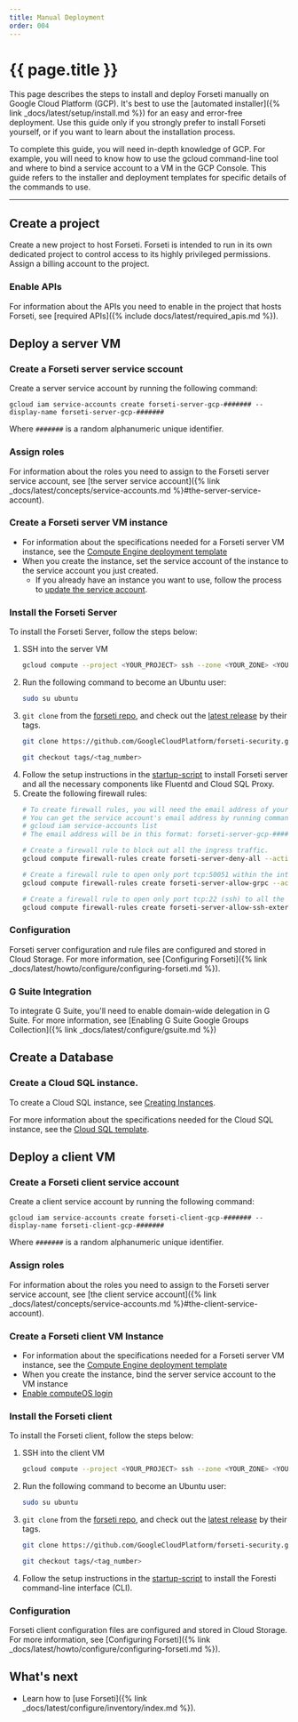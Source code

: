 ```yaml
---
title: Manual Deployment
order: 004
---
```


# {{ page.title }}

This page describes the steps to install and deploy Forseti manually on 
Google Cloud Platform (GCP). It's best to use the
[automated installer]({% link _docs/latest/setup/install.md %})
for an easy and error-free deployment. Use this guide only if you strongly
prefer to install Forseti yourself, or if you want to learn about the
installation process.

To complete this guide, you will need in-depth knowledge of GCP. For example,
you will need to know how to use the gcloud command-line tool and where to bind
a service account to a VM in the GCP Console. This guide refers to the installer
and deployment templates for specific details of the commands to use.

---

## Create a project

Create a new project to host Forseti. Forseti is intended to run in its own dedicated project to 
control access to its highly privileged permissions. Assign a billing account to the project.

### Enable APIs

For information about the APIs you need to enable in the project that hosts
Forseti, see [required APIs]({% include docs/latest/required_apis.md %}).

## Deploy a server VM

### Create a Forseti server service sccount

Create a server service account by running the following command:

```
gcloud iam service-accounts create forseti-server-gcp-####### --display-name forseti-server-gcp-#######
```

Where `#######` is a random alphanumeric unique identifier.

### Assign roles

For information about the roles you need to assign to the Forseti server
service account, see 
[the server service account]({% link _docs/latest/concepts/service-accounts.md %}#the-server-service-account).

### Create a Forseti server VM instance

* For information about the specifications needed for a Forseti server
  VM instance, see the [Compute Engine deployment template](https://github.com/GoogleCloudPlatform/forseti-security/blob/stable/deployment-templates/compute-engine/server/forseti-instance-server.py)
* When you create the instance, set the service account of the instance to the service account you just created.
    * If you already have an instance you want to use, follow the process to [update the service account](https://cloud.google.com/compute/docs/access/create-enable-service-accounts-for-instances#changeserviceaccountandscopes).

### Install the Forseti Server

To install the Forseti Server, follow the steps below:

1. SSH into the server VM
    ```bash
    gcloud compute --project <YOUR_PROJECT> ssh --zone <YOUR_ZONE> <YOUR_FORSETI_SERVER_NAME>
    ```
1. Run the following command to become an Ubuntu user:
    ```bash
    sudo su ubuntu
    ```
1. `git clone` from the [forseti repo](https://github.com/GoogleCloudPlatform/forseti-security), and check out the [latest release](https://github.com/GoogleCloudPlatform/forseti-security/releases) by their tags.
    ```bash
    git clone https://github.com/GoogleCloudPlatform/forseti-security.git
 
    git checkout tags/<tag_number>
    ``` 
1. Follow the setup instructions in the [startup-script](https://github.com/GoogleCloudPlatform/forseti-security/blob/stable/deployment-templates/compute-engine/server/forseti-instance-server.py#L109) 
to install Forseti server and all the necessary components like Fluentd and Cloud SQL Proxy.
1. Create the following firewall rules:
    ```bash
    # To create firewall rules, you will need the email address of your service account. 
    # You can get the service account's email address by running command
    # gcloud iam service-accounts list
    # The email address will be in this format: forseti-server-gcp-#######@PROJECT-ID.iam.gserviceaccount.com
    
    # Create a firewall rule to block out all the ingress traffic.
    gcloud compute firewall-rules create forseti-server-deny-all --action DENY --target-service-accounts <SERVICE_ACCOUNT_EMAIL_ADDRESS> --priority 1 --direction INGRESS --rules icmp,udp,tcp
    
    # Create a firewall rule to open only port tcp:50051 within the internal network (ip-ranges - 10.128.0.0/9).
    gcloud compute firewall-rules create forseti-server-allow-grpc --action ALLOW --target-service-accounts <SERVICE_ACCOUNT_EMAIL_ADDRESS> --priority 0 --direction INGRESS --rules tcp:50051 --source-ranges 10.128.0.0/9
    
    # Create a firewall rule to open only port tcp:22 (ssh) to all the external traffics from the internet.
    gcloud compute firewall-rules create forseti-server-allow-ssh-external --action ALLOW --target-service-accounts <SERVICE_ACCOUNT_EMAIL_ADDRESS> --priority 0 --direction INGRESS --rules tcp:22 --source-ranges 0.0.0.0/0
    ```

### Configuration

Forseti server configuration and rule files are configured and stored in
Cloud Storage. For more information, see
[Configuring Forseti]({% link _docs/latest/howto/configure/configuring-forseti.md %}).

### G Suite Integration

To integrate G Suite, you'll need to enable domain-wide delegation in G Suite.
For more information, see [Enabling G Suite Google Groups Collection]({% link _docs/latest/configure/gsuite.md %})

## Create a Database

### Create a Cloud SQL instance.

To create a Cloud SQL instance, see [Creating Instances](https://cloud.google.com/sql/docs/mysql/create-instance).

For more information about the specifications needed for the Cloud SQL instance, 
see the [Cloud SQL template](https://github.com/GoogleCloudPlatform/forseti-security/blob/stable/deployment-templates/cloudsql/cloudsql-instance.py).

## Deploy a client VM

### Create a Forseti client service account

Create a client service account by running the following command:

```
gcloud iam service-accounts create forseti-client-gcp-####### --display-name forseti-client-gcp-#######
```

Where `#######` is a random alphanumeric unique identifier.

### Assign roles

For information about the roles you need to assign to the Forseti server
service account, see
[the client service account]({% link _docs/latest/concepts/service-accounts.md %}#the-client-service-account).

### Create a Forseti client VM Instance

* For information about the specifications needed for a Forseti server
  VM instance, see the [Compute Engine deployment template](https://github.com/GoogleCloudPlatform/forseti-security/blob/stable/deployment-templates/compute-engine/server/forseti-instance-server.py)
* When you create the instance, bind the server service account to the VM instance
* [Enable computeOS login](https://cloud.google.com/compute/docs/instances/managing-instance-access#enable_oslogin)

### Install the Forseti client

To install the Forseti client, follow the steps below:

1. SSH into the client VM
    ```bash
    gcloud compute --project <YOUR_PROJECT> ssh --zone <YOUR_ZONE> <YOUR_FORSETI_CLIENT_NAME>
    ```
1. Run the following command to become an Ubuntu user:
    ```bash
    sudo su ubuntu
    ```
1. `git clone` from the [forseti repo](https://github.com/GoogleCloudPlatform/forseti-security), and check out the [latest release](https://github.com/GoogleCloudPlatform/forseti-security/releases) by their tags.
    ```bash
    git clone https://github.com/GoogleCloudPlatform/forseti-security.git
 
    git checkout tags/<tag_number>
    ```   
1. Follow the setup instructions in the [startup-script](https://github.com/GoogleCloudPlatform/forseti-security/blob/stable/deployment-templates/compute-engine/client/forseti-instance-client.py#L93) to install the Foresti command-line interface (CLI).

### Configuration

Forseti client configuration files are configured and stored in
Cloud Storage. For more information, see
[Configuring Forseti]({% link _docs/latest/howto/configure/configuring-forseti.md %}).

## What's next

  * Learn how to [use Forseti]({% link _docs/latest/configure/inventory/index.md %}).
